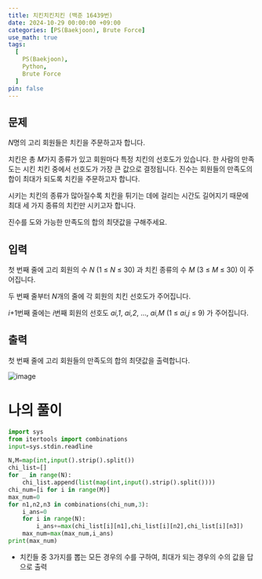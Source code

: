 ```yaml
---
title: 치킨치킨치킨 (백준 16439번)
date: 2024-10-29 00:00:00 +09:00
categories: [PS(Baekjoon), Brute Force]
use_math: true
tags:
  [
    PS(Baekjoon),
    Python,
    Brute Force
  ]
pin: false
---
```


## 문제

*N*명의 고리 회원들은 치킨을 주문하고자 합니다.

치킨은 총 *M*가지 종류가 있고 회원마다 특정 치킨의 선호도가 있습니다. 한 사람의 만족도는 시킨 치킨 중에서 선호도가 가장 큰 값으로 결정됩니다. 진수는 회원들의 만족도의 합이 최대가 되도록 치킨을 주문하고자 합니다.

시키는 치킨의 종류가 많아질수록 치킨을 튀기는 데에 걸리는 시간도 길어지기 때문에 최대 세 가지 종류의 치킨만 시키고자 합니다.

진수를 도와 가능한 만족도의 합의 최댓값을 구해주세요.

## 입력

첫 번째 줄에 고리 회원의 수 *N* (1 ≤ *N* ≤ 30) 과 치킨 종류의 수 *M* (3 ≤ *M* ≤ 30) 이 주어집니다.

두 번째 줄부터 *N*개의 줄에 각 회원의 치킨 선호도가 주어집니다.

*i*+1번째 줄에는 *i*번째 회원의 선호도 *ai,1*, *ai,2*, ..., *ai,M* (1 ≤ *ai,j* ≤ 9) 가 주어집니다.

## 출력

첫 번째 줄에 고리 회원들의 만족도의 합의 최댓값을 출력합니다.

![image](https://github.com/user-attachments/assets/671e1238-235b-4c7d-a0fe-67133c0d91ad)

# 나의 풀이

```python
import sys
from itertools import combinations
input=sys.stdin.readline

N,M=map(int,input().strip().split())
chi_list=[]
for _ in range(N):
    chi_list.append(list(map(int,input().strip().split())))
chi_num=[i for i in range(M)]
max_num=0
for n1,n2,n3 in combinations(chi_num,3):
    i_ans=0
    for i in range(N):
        i_ans+=max(chi_list[i][n1],chi_list[i][n2],chi_list[i][n3])
    max_num=max(max_num,i_ans)
print(max_num)
```

- 치킨들 중 3가지를 뽑는 모든 경우의 수를 구하여, 최대가 되는 경우의 수의 값을 답으로 출력